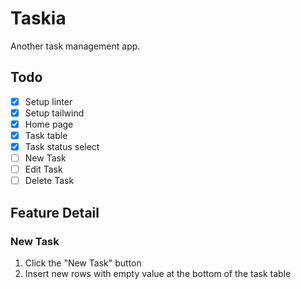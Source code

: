 # Taskia

Another task management app.

## Todo

- [x] Setup linter
- [x] Setup tailwind
- [x] Home page
- [x] Task table
- [x] Task status select
- [ ] New Task
- [ ] Edit Task
- [ ] Delete Task

## Feature Detail

### New Task

1. Click the "New Task" button
2. Insert new rows with empty value at the bottom of the task table
